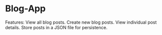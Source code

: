 # Blog-App
Features:
View all blog posts.
Create new blog posts.
View individual post details.
Store posts in a JSON file for persistence.
